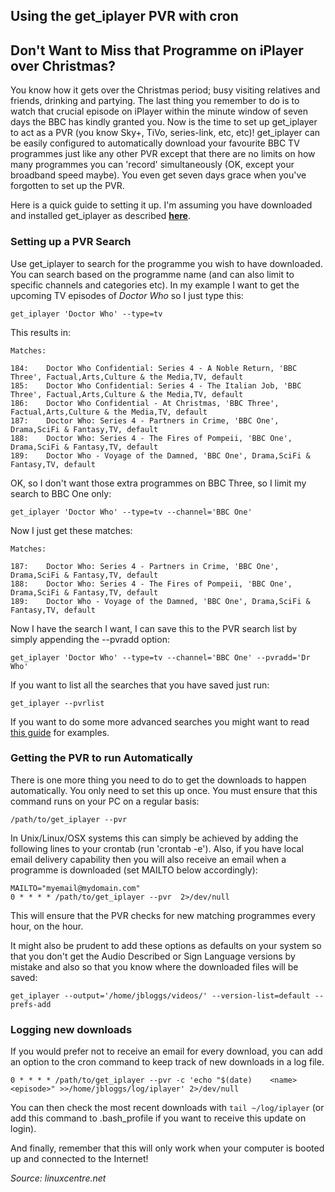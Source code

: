 ## Using the get_iplayer PVR with cron

## Don't Want to Miss that Programme on iPlayer over Christmas?

You know how it gets over the Christmas period; busy visiting relatives and friends, drinking and partying. The last thing you remember to do is to watch that crucial episode on iPlayer within the minute window of seven days the BBC has kindly granted you. Now is the time to set up get\_iplayer to act as a PVR (you know Sky+, TiVo, series-link, etc, etc)! get_iplayer can be easily configured to automatically download your favourite BBC TV programmes just like any other PVR except that there are no limits on how many programmes you can 'record' simultaneously (OK, except your broadband speed maybe). You even get seven days grace when you've forgotten to set up the PVR.

Here is a quick guide to setting it up. I'm assuming you have downloaded and installed get\_iplayer as described **[here](/wiki/installation)**.

### Setting up a PVR Search

Use get\_iplayer to search for the programme you wish to have downloaded. You can search based on the programme name (and can also limit to specific channels and categories etc). In my example I want to get the upcoming TV episodes of *Doctor Who* so I just type this:

    get_iplayer 'Doctor Who' --type=tv

This results in:

    Matches:

    184:    Doctor Who Confidential: Series 4 - A Noble Return, 'BBC Three', Factual,Arts,Culture & the Media,TV, default
    185:    Doctor Who Confidential: Series 4 - The Italian Job, 'BBC Three', Factual,Arts,Culture & the Media,TV, default
    186:    Doctor Who Confidential - At Christmas, 'BBC Three', Factual,Arts,Culture & the Media,TV, default
    187:    Doctor Who: Series 4 - Partners in Crime, 'BBC One', Drama,SciFi & Fantasy,TV, default
    188:    Doctor Who: Series 4 - The Fires of Pompeii, 'BBC One', Drama,SciFi & Fantasy,TV, default
    189:    Doctor Who - Voyage of the Damned, 'BBC One', Drama,SciFi & Fantasy,TV, default

OK, so I don't want those extra programmes on BBC Three, so I limit my search to BBC One only:

    get_iplayer 'Doctor Who' --type=tv --channel='BBC One'

Now I just get these matches:

    Matches:

    187:    Doctor Who: Series 4 - Partners in Crime, 'BBC One', Drama,SciFi & Fantasy,TV, default
    188:    Doctor Who: Series 4 - The Fires of Pompeii, 'BBC One', Drama,SciFi & Fantasy,TV, default
    189:    Doctor Who - Voyage of the Damned, 'BBC One', Drama,SciFi & Fantasy,TV, default

Now I have the search I want, I can save this to the PVR search list by simply appending the --pvradd option:

    get_iplayer 'Doctor Who' --type=tv --channel='BBC One' --pvradd='Dr Who'

If you want to list all the searches that you have saved just run:

    get_iplayer --pvrlist

If you want to do some more advanced searches you might want to read [this guide](/wiki/documentation) for examples.

### Getting the PVR to run Automatically

There is one more thing you need to do to get the downloads to happen automatically. You only need to set this up once. You must ensure that this command runs on your PC on a regular basis:

    /path/to/get_iplayer --pvr

In Unix/Linux/OSX systems this can simply be achieved by adding the following lines to your crontab (run 'crontab -e'). Also, if you have local email delivery capability then you will also receive an email when a programme is downloaded (set MAILTO below accordingly):

    MAILTO="myemail@mydomain.com"
    0 * * * * /path/to/get_iplayer --pvr  2>/dev/null

This will ensure that the PVR checks for new matching programmes every hour, on the hour.

It might also be prudent to add these options as defaults on your system so that you don't get the Audio Described or Sign Language versions by mistake and also so that you know where the downloaded files will be saved:

    get_iplayer --output='/home/jbloggs/videos/' --version-list=default --prefs-add

### Logging new downloads

If you would prefer not to receive an email for every download, you can add an option to the cron command to keep track of new downloads in a log file.

    0 * * * * /path/to/get_iplayer --pvr -c 'echo "$(date)    <name> <episode>" >>/home/jbloggs/log/iplayer' 2>/dev/null

You can then check the most recent downloads with `tail ~/log/iplayer` (or add this command to .bash_profile if you want to receive this update on login).

And finally, remember that this will only work when your computer is booted up and connected to the Internet!

*Source: linuxcentre.net*
